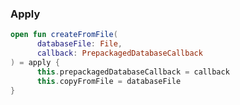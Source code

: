 

### Apply

```kotlin
open fun createFromFile(  
	  databaseFile: File,  
	  callback: PrepackagedDatabaseCallback  
) = apply {  
	  this.prepackagedDatabaseCallback = callback  
	  this.copyFromFile = databaseFile  
}
```


<!--stackedit_data:
eyJoaXN0b3J5IjpbMzI2Mjc3MDMyXX0=
-->